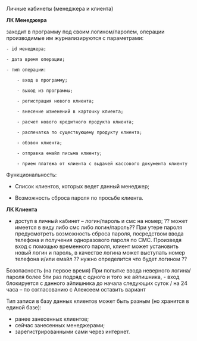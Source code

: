 
Личные кабинеты (менеджера и клиента)


**ЛК Менеджера**

заходит в программу под своим логином/паролем, операции производимые им журнализируются с параметрами:

    - id менеджера;

    - дата время операции;

    - тип операции:

        - вход в программу;

        - выход из программы;

        - регистрация нового клиента;

        - внесение изменений в карточку клиента;

        - расчет нового кредитного продукта клиента;

        - распечатка по существующему продукту клиента;

        - обзвон клиента;

        - отправка емайл письма клиенту;

        - прием платежа от клиента с выдачей кассового документа клиенту


Функциональность:
- Список клиентов, которых ведет данный менеджер;

- Возможность сброса пароля по просьбе клиента.

**ЛК Клиента**

- доступ в личный кабинет – логин/пароль и смс на номер;
?? может имеется в виду либо смс либо логин/пароль??
При утере пароля предусмотреть возможность сброса пароля, посредством ввода телефона и получения одноразового пароля по СМС.
Произведя вход с помощью временного пароля, клиент может установить новый логин и пароль, в качестве логина может выступать номер телефона и/или емайл
?? нужно определится что будет логином ??


Бозопасность
(на первое время)
При попытке ввода неверного логина/пароля более 5ти раз подряд с одного и того же айпишника, - вход блокируется с данного айпишника до начала следующих суток / на 24 часа – по согласованию с Алексеем оставить вариант


Тип записи в базу данных клиентов может быть разным (но хранится в единой базе):
- ранее занесенных клиентов;
- сейчас занесенных менеджерами;
- зарегистрированными сами через интернет.
